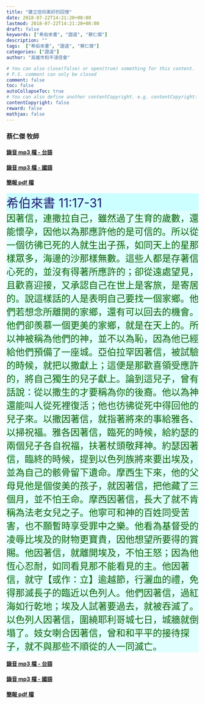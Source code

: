 ```yaml
---
title: "建立信仰美好的回憶"
date: 2018-07-22T14:21:20+08:00
lastmod: 2018-07-22T14:21:20+08:00
draft: false
keywords: ["希伯來書", "證道", "蔡仁傑"]
description: ""
tags:  ["希伯來書", "證道", "蔡仁傑"]
categories: ["證道"]
author: "高雄市和平浸信會"

# You can also close(false) or open(true) something for this content.
# P.S. comment can only be closed
comment: false
toc: false
autoCollapseToc: true
# You can also define another contentCopyright. e.g. contentCopyright: "This is another copyright."
contentCopyright: false
reward: false
mathjax: false
---
```


### 蔡仁傑 牧師

#### [錄音 mp3 檔 - 台語](/mp3-s/s20180722t.mp3 "建立信仰美好的回憶 - 台語")

#### [錄音 mp3 檔 - 國語](/mp3-s/s20180722c.mp3 "建立信仰美好的回憶 - 國語")

#### [簡報 pdf 檔](/pdf-s/s20180722.pdf "建立信仰美好的回憶")

<div style="background-color:#CCFFFF"><font size="6", color="#191970">
希伯來書 11:17-31
</font>
</div>

<div style="background-color:#E0FFFF"><font size="5", color="#006400">
因著信，連撒拉自己，雖然過了生育的歲數，還能懷孕，因他以為那應許他的是可信的。所以從一個彷彿已死的人就生出子孫，如同天上的星那樣眾多，海邊的沙那樣無數。這些人都是存著信心死的，並沒有得著所應許的；卻從遠處望見，且歡喜迎接，又承認自己在世上是客旅，是寄居的。說這樣話的人是表明自己要找一個家鄉。他們若想念所離開的家鄉，還有可以回去的機會。他們卻羨慕一個更美的家鄉，就是在天上的。所以神被稱為他們的神，並不以為恥，因為他已經給他們預備了一座城。亞伯拉罕因著信，被試驗的時候，就把以撒獻上；這便是那歡喜領受應許的，將自己獨生的兒子獻上。論到這兒子，曾有話說：從以撒生的才要稱為你的後裔。他以為神還能叫人從死裡復活；他也彷彿從死中得回他的兒子來。以撒因著信，就指著將來的事給雅各、以掃祝福。雅各因著信，臨死的時候，給約瑟的兩個兒子各自祝福，扶著杖頭敬拜神。約瑟因著信，臨終的時候，提到以色列族將來要出埃及，並為自己的骸骨留下遺命。摩西生下來，他的父母見他是個俊美的孩子，就因著信，把他藏了三個月，並不怕王命。摩西因著信，長大了就不肯稱為法老女兒之子。他寧可和神的百姓同受苦害，也不願暫時享受罪中之樂。他看為基督受的凌辱比埃及的財物更寶貴，因他想望所要得的賞賜。他因著信，就離開埃及，不怕王怒；因為他恆心忍耐，如同看見那不能看見的主。他因著信，就守【或作：立】逾越節，行灑血的禮，免得那滅長子的臨近以色列人。他們因著信，過紅海如行乾地；埃及人試著要過去，就被吞滅了。以色列人因著信，圍繞耶利哥城七日，城牆就倒塌了。妓女喇合因著信，曾和和平平的接待探子，就不與那些不順從的人一同滅亡。
</font>
</div>

#### [錄音 mp3 檔 - 台語](/mp3-s/s20180722t.mp3 "建立信仰美好的回憶 - 台語")

#### [錄音 mp3 檔 - 國語](/mp3-s/s20180722c.mp3 "建立信仰美好的回憶 - 國語")

#### [簡報 pdf 檔](/pdf-s/s20180722.pdf "建立信仰美好的回憶")
